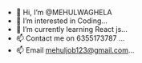 - 👋 Hi, I’m @MEHULWAGHELA
- 👀 I’m interested in  Coding...
- 🌱 I’m currently learning React js...
- 📫 Contact me on 6355173787 ...
- 📫 Email mehuljob123@gmail.com...

<!---
MEHULWAGHELA/MEHULWAGHELA is a ✨ special ✨ repository because its `README.md` (this file) appears on your GitHub profile.
You can click the Preview link to take a look at your changes.
--->
